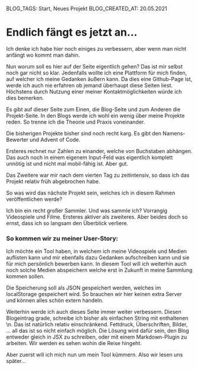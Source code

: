 BLOG_TAGS: Start, Neues Projekt
BLOG_CREATED_AT: 20.05.2021

# Endlich fängt es jetzt an...

Ich denke ich habe hier noch einiges zu verbessern, aber wenn man nicht anfängt wo kommt man dahin.

Nun worum soll es hier auf der Seite eigentlich gehen? Das ist mir selbst noch gar nicht so klar. Jedenfalls wollte ich eine Plattform für mich finden, auf welcher ich meine Gedanken äußern kann. Da dies eine Github-Page ist, werde ich auch nie erfahren ob jemand überhaupt diese Seiten liest. Höchstens durch Nutzung einer meiner Kontaktmöglichkeiten würde ich dies bemerken.

Es gibt auf dieser Seite zum Einen, die Blog-Seite und zum Anderen die Projekt-Seite. In den Blogs werde ich wohl ein wenig über meine Projekte reden. So trenne ich die Theorie und Praxis voneinander.

Die bisherigen Projekte bisher sind noch recht karg. Es gibt den Namens-Bewerter und Advent of Code.

Ersteres rechnet nur Zahlen zu einander, welche von Buchstaben abhängen. Das auch noch in einem eigenem Input-Feld was eigentlich komplett unnötig ist und nicht mal mobil-fähig ist. Aber gut.

Das Zweitere war mir nach dem vierten Tag zu zeitintensiv, so dass ich das Projekt relativ früh abgebrochen habe.

So was wird das nächste Projekt sein, welches ich in diesem Rahmen veröffentlichen werde?

Ich bin ein recht großer Sammler. Und was sammle ich? Vorrangig Videospiele und Filme. Ersteres aktiver als zweiteres. Aber beides doch so ernst, dass ich so langsam den Überblick verliere.

### So kommen wir zu meiner User-Story:

Ich möchte ein Tool haben, in welchem ich meine Videospiele und Medien auflisten kann und mir ebenfalls dazu Gedanken aufschreiben kann und sie für mich persönlich bewerben kann.
In diesem Tool will ich weiterhin auch noch solche Medien abspeichern welche erst in Zukunft in meine Sammlung kommen sollen.

Die Speicherung soll als JSON gespeichert werden, welches im localStorage gespeichert wird. So brauchen wir hier keinen extra Server und können alles schön extern handeln.

Weiterhin werde ich auch dieses Seite immer weiter verbessern. Diesen Blogeintrag grade, schreibe ich bisher als einfachen String mit enthaltenen \\n. Das ist natürlich relativ einschränkend. Fettdruck, Überschriften, Bilder, ... all das ist so nicht einfach möglich.
Die Lösung wird dafür sein, den Blog entweder gleich in JSX zu schreiben, oder mit einem Markdown-Plugin zu arbeiten. Wir werden es sehen wohin die Reise hingeht.

Aber zuerst will ich mich nun um mein Tool kümmern. Also wir lesen uns später...
